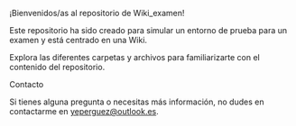 ¡Bienvenidos/as al repositorio de Wiki_examen!

Este repositorio ha sido creado para simular un entorno de prueba para un examen y está centrado en una Wiki.

Explora las diferentes carpetas y archivos para familiarizarte con el contenido del repositorio.

Contacto

Si tienes alguna pregunta o necesitas más información, no dudes en contactarme en yeperguez@outlook.es.
